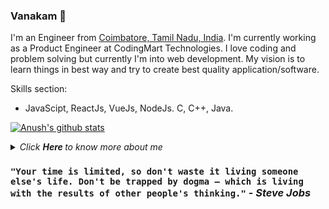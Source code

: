 ### Vanakam 🙏

I'm an Engineer from [Coimbatore, Tamil Nadu, India](https://en.wikipedia.org/wiki/Coimbatore). I'm currently working as a Product Engineer at CodingMart Technologies. I love coding and problem solving but currently I'm into web development. My vision is to learn things in best way and try to create best quality application/software.

Skills section:
- JavaScipt, ReactJs, VueJs, NodeJs. C, C++, Java.


[![Anush's github stats](https://github-readme-stats.vercel.app/api?username=pascerprano)](https://github.com/anuraghazra/github-readme-stats)
<details>
  <summary>
    <i> Click <b> Here </b> to know more about me </i>
  </summary><br/>
  - 🔭 &nbsp; I’m currently working on: ReactJS, Javascript, Jquery, NodeJS, Python, C, C++. <br/>
  - 🌱 &nbsp; I’m currently learning: VueJS, AI(NLP) , Machine Learning, GraphQl, Docker, Webpack.<br/>
  - 👯 &nbsp; I’m looking to collaborate on: Realtime projects on AI, web, ML.<br/>
  - ⚡&nbsp; Fun fact: I code without caffine :smile:<br/>
  - 📫 &nbsp; How to reach me:<br/>
  <p>&emsp;&emsp;&nbsp;
      <a style="background-color: #C0C0C0" href="https://www.linkedin.com/in/anush-kumar-n-b48778145/" _blank>
        <img style="border-radius: 15px" height="24" width="24" src="https://simpleicons.org/icons/linkedin.svg"/>
      </a>&ensp;
      <a style="background-color: #C0C0C0" href="https://medium.com/@anush.kumar.1998" _blank>
        <img style="border-radius: 15px" height="24" width="24" src="https://simpleicons.org/icons/medium.svg" />
      </a>&ensp;
      <a style="background-color: #C0C0C0" href="https://www.freecodecamp.org/anushkumar6" _blank>
        <img style="border-radius: 15px" height="24" width="24" src="https://simpleicons.org/icons/freecodecamp.svg" />
      </a>&ensp;
      <a style="background-color: #C0C0C0" href="https://github.com/anush629" _blank>
        <img style="border-radius: 15px" height="24" width="24" src="https://simpleicons.org/icons/github.svg" />
      </a>&ensp;
      <a style="background-color: #C0C0C0" href="https://codepen.io/anushkumar06/" _blank>
        <img style="border-radius: 15px" height="24" width="24" src="https://simpleicons.org/icons/codepen.svg" />
      </a>&ensp;
      <a style="background-color: #C0C0C0" href="https://www.hackerrank.com/anushkumar" _blank>
        <img style="border-radius: 15px" height="24" width="24" src="https://simpleicons.org/icons/hackerrank.svg" />
      </a>
  </p>
</details>

### `"Your time is limited, so don't waste it living someone else's life. Don't be trapped by dogma – which is living with the results of other people's thinking."` - _Steve Jobs_

